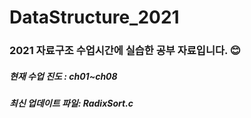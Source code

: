 # DataStructure_2021
<h3> 2021 자료구조 수업시간에 실습한 공부 자료입니다. 😊 </h3>
<h5> 현재 수업 진도 : ch01~ch08 </h5> 
<h5> 최신 업데이트 파일: RadixSort.c </h5> 
